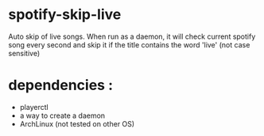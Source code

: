 # spotify-skip-live
Auto skip of live songs. When run as a daemon, it will check current spotify song every second and skip it if the title contains the word 'live' (not case sensitive)

# dependencies :
- playerctl
- a way to create a daemon
- ArchLinux (not tested on other OS)

